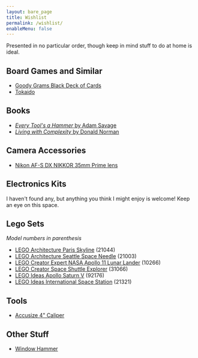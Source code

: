 ```yaml
---
layout: bare_page
title: Wishlist
permalink: /wishlist/
enableMenu: false
---
```


Presented in no particular order, though keep in mind stuff to do at
home is ideal. 

## Board Games and Similar
* [Goody Grams Black Deck of Cards](https://www.amazon.com/dp/B004A9115U)
* [Tokaido](https://www.amazon.com/dp/B0757QD8FY)

## Books
* [*Every Tool's a Hammer* by Adam Savage](https://www.amazon.com/Every-Tools-Hammer-Life-What/dp/1982113472)
* [*Living with Complexity* by Donald Norman](https://mitpress.mit.edu/books/living-complexity)

## Camera Accessories
* [Nikon AF-S DX NIKKOR 35mm Prime lens](https://www.amazon.com/dp/B001S2PPT0)

## Electronics Kits
I haven't found any, but anything you think I might enjoy is welcome!
Keep an eye on this space. 

## Lego Sets
*Model numbers in parenthesis*
* [LEGO Architecture Paris Skyline](https://www.amazon.com/dp/B07GXC4R9R) (21044)
* [LEGO Architecture Seattle Space Needle](https://www.amazon.com/dp/B0025W1PMS) (21003)
* [LEGO Creator Expert NASA Apollo 11 Lunar Lander](https://www.amazon.com/dp/B07W4M54CJ) (10266)
* [LEGO Creator Space Shuttle Explorer](https://www.amazon.com/dp/B0711MPYJN) (31066)
* [LEGO Ideas Apollo Saturn V](https://www.amazon.com/dp/B071G3QMS2) (92176)
* [LEGO Ideas International Space Station](https://www.amazon.com/dp/B083JWZNW7) (21321)

## Tools
* [Accusize 4" Caliper](https://www.amazon.com/gp/product/B017ME2ALS)

## Other Stuff
* [Window Hammer](https://www.amazon.com/dp/B077GNHRZ8)

